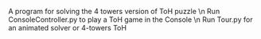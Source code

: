 A program for solving the 4 towers version of ToH puzzle \n
Run ConsoleController.py to play a ToH game in the Console \n
Run Tour.py for an animated solver or 4-towers ToH
